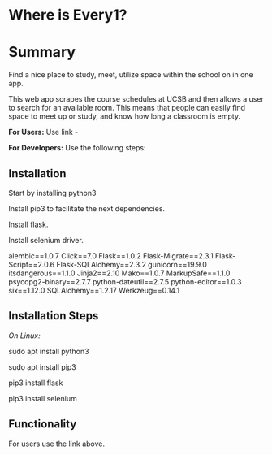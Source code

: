 # **Where is Every1?**

# **Summary**

Find a nice place to study, meet, utilize space within the school on in one app.


This web app scrapes the course schedules at UCSB and then allows a user to search for an available room. This means that people can easily find space to meet up or study, and know how long a classroom is empty.

**For Users:**
Use link - 

**For Developers:**
Use the following steps:

## Installation
Start by installing python3

Install pip3 to facilitate the next dependencies.

Install flask.

Install selenium driver.

alembic==1.0.7
Click==7.0
Flask==1.0.2
Flask-Migrate==2.3.1
Flask-Script==2.0.6
Flask-SQLAlchemy==2.3.2
gunicorn==19.9.0
itsdangerous==1.1.0
Jinja2==2.10
Mako==1.0.7
MarkupSafe==1.1.0
psycopg2-binary==2.7.7
python-dateutil==2.7.5
python-editor==1.0.3
six==1.12.0
SQLAlchemy==1.2.17
Werkzeug==0.14.1

## **Installation Steps**
*On Linux:*

sudo apt install python3

sudo apt install pip3

pip3 install flask

pip3 install selenium

## **Functionality**

For users use the link above.

